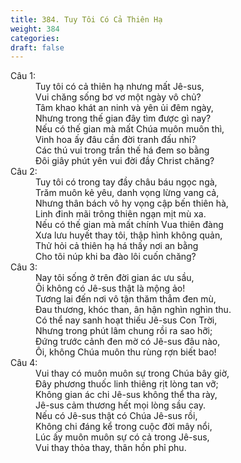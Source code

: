 ```yaml
---
title: 384. Tuy Tôi Có Cả Thiên Hạ
weight: 384
categories: 
draft: false
---
```

<dl><dt>Câu 1:</dt><dd data-verse="1">Tuy tôi có cả thiên hạ nhưng mất Jê-sus, <br/>Vui chăng sống bơ vơ một ngày vô chủ? <br/>Tâm khao khát an ninh và yên ủi đêm ngày, <br/>Nhưng trong thế gian đây tìm được gì nay? <br/>Nếu có thế gian mà mất Chúa muôn muôn thì, <br/>Vinh hoa ấy đâu cần đời tranh đấu nhỉ? <br/>Các thú vui trong trần thế há đem so bằng <br/>Đôi giây phút yên vui đời đầy Christ chăng? </dd><dt>Câu 2:</dt><dd data-verse="2">Tuy tôi có trong tay đầy châu báu ngọc ngà, <br/>Trăm muôn kẻ yêu, danh vọng lừng vang cả, <br/>Nhưng thân bách vô hy vọng cập bến thiên hà, <br/>Linh đinh mãi trông thiên ngạn mịt mù xa. <br/>Nếu có thế gian mà mất chính Vua thiên đàng <br/>Xưa lưu huyết thay tôi, thập hình không quản, <br/>Thử hỏi cả thiên hạ há thấy nơi an bằng <br/>Cho tôi núp khi ba đào lôi cuốn chăng? </dd><dt>Câu 3:</dt><dd data-verse="3">Nay tôi sống ở trên đời gian ác ưu sầu, <br/>Ôi không có Jê-sus thật là mộng ảo! <br/>Tương lai đến nơi vô tận thăm thẳm đen mù, <br/>Đau thương, khóc than, ân hận nghìn nghìn thu. <br/>Có thể nay sanh hoạt thiếu Jê-sus Con Trời, <br/>Nhưng trong phút lâm chung rồi ra sao hỡi; <br/>Đứng trước cảnh đen mờ có Jê-sus đâu nào, <br/>Ôi, không Chúa muôn thu rùng rợn biết bao! </dd><dt>Câu 4:</dt><dd data-verse="4">Vui thay có muôn muôn sự trong Chúa bây giờ, <br/>Đây phương thuốc linh thiêng rịt lòng tan vỡ; <br/>Không gian ác chi Jê-sus không thể tha rày, <br/>Jê-sus cảm thương hết mọi lòng sầu cay. <br/>Nếu có Jê-sus thật có Chúa Jê-sus rồi, <br/>Không chi đáng kể trong cuộc đời mây nổi, <br/>Lúc ấy muôn muôn sự có cả trong Jê-sus, <br/>Vui thay thỏa thay, thân hồn phỉ phu. </dd></dl>